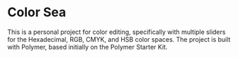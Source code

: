 # Color Sea

This is a personal project for color editing, specifically with multiple sliders for the Hexadecimal, RGB, CMYK, and HSB color spaces. The project is built with Polymer, based initially on the Polymer Starter Kit.
